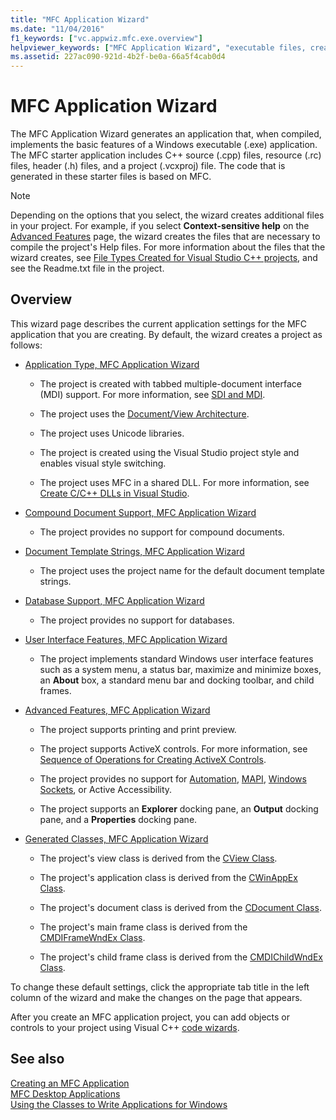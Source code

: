 ```yaml
---
title: "MFC Application Wizard"
ms.date: "11/04/2016"
f1_keywords: ["vc.appwiz.mfc.exe.overview"]
helpviewer_keywords: ["MFC Application Wizard", "executable files, creating"]
ms.assetid: 227ac090-921d-4b2f-be0a-66a5f4cab0d4
---
```

# MFC Application Wizard

The MFC Application Wizard generates an application that, when compiled, implements the basic features of a Windows executable (.exe) application. The MFC starter application includes C++ source (.cpp) files, resource (.rc) files, header (.h) files, and a project (.vcxproj) file. The code that is generated in these starter files is based on MFC.

> [!NOTE]
>  Depending on the options that you select, the wizard creates additional files in your project. For example, if you select **Context-sensitive help** on the [Advanced Features](../../mfc/reference/advanced-features-mfc-application-wizard.md) page, the wizard creates the files that are necessary to compile the project's Help files. For more information about the files that the wizard creates, see [File Types Created for Visual Studio C++ projects](../../build/reference/file-types-created-for-visual-cpp-projects.md), and see the Readme.txt file in the project.

## Overview

This wizard page describes the current application settings for the MFC application that you are creating. By default, the wizard creates a project as follows:

- [Application Type, MFC Application Wizard](../../mfc/reference/application-type-mfc-application-wizard.md)

   - The project is created with tabbed multiple-document interface (MDI) support. For more information, see [SDI and MDI](../../mfc/sdi-and-mdi.md).

   - The project uses the [Document/View Architecture](../../mfc/document-view-architecture.md).

   - The project uses Unicode libraries.

   - The project is created using the Visual Studio project style and enables visual style switching.

   - The project uses MFC in a shared DLL. For more information, see [Create C/C++ DLLs in Visual Studio](../../build/dlls-in-visual-cpp.md).

- [Compound Document Support, MFC Application Wizard](../../mfc/reference/compound-document-support-mfc-application-wizard.md)

   - The project provides no support for compound documents.

- [Document Template Strings, MFC Application Wizard](../../mfc/reference/document-template-strings-mfc-application-wizard.md)

   - The project uses the project name for the default document template strings.

- [Database Support, MFC Application Wizard](../../mfc/reference/database-support-mfc-application-wizard.md)

   - The project provides no support for databases.

- [User Interface Features, MFC Application Wizard](../../mfc/reference/user-interface-features-mfc-application-wizard.md)

   - The project implements standard Windows user interface features such as a system menu, a status bar, maximize and minimize boxes, an **About** box, a standard menu bar and docking toolbar, and child frames.

- [Advanced Features, MFC Application Wizard](../../mfc/reference/advanced-features-mfc-application-wizard.md)

   - The project supports printing and print preview.

   - The project supports ActiveX controls. For more information, see [Sequence of Operations for Creating ActiveX Controls](../../mfc/sequence-of-operations-for-creating-activex-controls.md).

   - The project provides no support for [Automation](../../mfc/automation.md), [MAPI](../../mfc/mapi-support-in-mfc.md), [Windows Sockets](../../mfc/windows-sockets-in-mfc.md), or Active Accessibility.

   - The project supports an **Explorer** docking pane, an **Output** docking pane, and a **Properties** docking pane.

- [Generated Classes, MFC Application Wizard](../../mfc/reference/generated-classes-mfc-application-wizard.md)

   - The project's view class is derived from the [CView Class](../../mfc/reference/cview-class.md).

   - The project's application class is derived from the [CWinAppEx Class](../../mfc/reference/cwinappex-class.md).

   - The project's document class is derived from the [CDocument Class](../../mfc/reference/cdocument-class.md).

   - The project's main frame class is derived from the [CMDIFrameWndEx Class](../../mfc/reference/cmdiframewndex-class.md).

   - The project's child frame class is derived from the [CMDIChildWndEx Class](../../mfc/reference/cmdichildwndex-class.md).

To change these default settings, click the appropriate tab title in the left column of the wizard and make the changes on the page that appears.

After you create an MFC application project, you can add objects or controls to your project using Visual C++ [code wizards](../../ide/adding-functionality-with-code-wizards-cpp.md).

## See also

[Creating an MFC Application](../../mfc/reference/creating-an-mfc-application.md)<br/>
[MFC Desktop Applications](../../mfc/mfc-desktop-applications.md)<br/>
[Using the Classes to Write Applications for Windows](../../mfc/using-the-classes-to-write-applications-for-windows.md)
